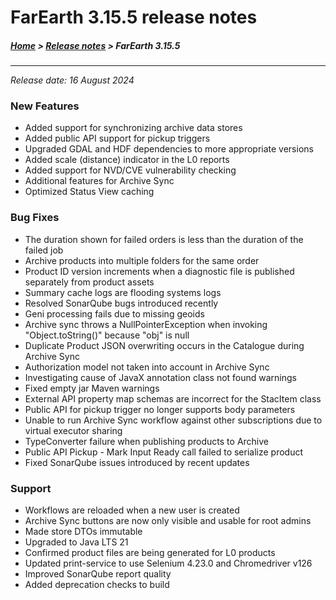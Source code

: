 # FarEarth 3.15.5 release notes

##### [Home](../README.md) > [Release notes](releaseNotesSummary.md) > FarEarth 3.15.5
---
*Release date: 16 August 2024*

### New Features
* Added support for synchronizing archive data stores
* Added public API support for pickup triggers
* Upgraded GDAL and HDF dependencies to more appropriate versions
* Added scale (distance) indicator in the L0 reports
* Added support for NVD/CVE vulnerability checking
* Additional features for Archive Sync
* Optimized Status View caching

### Bug Fixes
* The duration shown for failed orders is less than the duration of the failed job
* Archive products into multiple folders for the same order
* Product ID version increments when a diagnostic file is published separately from product assets
* Summary cache logs are flooding systems logs
* Resolved SonarQube bugs introduced recently
* Geni processing fails due to missing geoids
* Archive sync throws a NullPointerException when invoking "Object.toString()" because "obj" is null
* Duplicate Product JSON overwriting occurs in the Catalogue during Archive Sync
* Authorization model not taken into account in Archive Sync
* Investigating cause of JavaX annotation class not found warnings
* Fixed empty jar Maven warnings
* External API property map schemas are incorrect for the StacItem class
* Public API for pickup trigger no longer supports body parameters
* Unable to run Archive Sync workflow against other subscriptions due to virtual executor sharing
* TypeConverter failure when publishing products to Archive
* Public API Pickup - Mark Input Ready call failed to serialize product
* Fixed SonarQube issues introduced by recent updates

### Support
* Workflows are reloaded when a new user is created
* Archive Sync buttons are now only visible and usable for root admins
* Made store DTOs immutable
* Upgraded to Java LTS 21
* Confirmed product files are being generated for L0 products
* Updated print-service to use Selenium 4.23.0 and Chromedriver v126
* Improved SonarQube report quality
* Added deprecation checks to build
